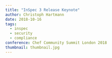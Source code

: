 ```yaml
---
title: "InSpec 3 Release Keynote"
author: Christoph Hartmann
date: 2018-10-16
tags:
  - inspec
  - security
  - compliance
conference: Chef Community Summit London 2018
thumbnail: thumbnail.jpg
---
```


<script async class="speakerdeck-embed" data-id="846f95aaab1c492ca62e25a965cf3314" data-ratio="1.77777777777778" src="//speakerdeck.com/assets/embed.js"></script>